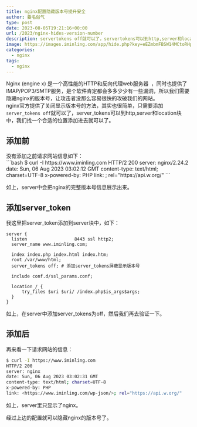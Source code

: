 ```yaml
---
title: nginx配置隐藏版本号提升安全
author: 要名俗气
type: post
date: 2023-08-05T19:21:16+00:00
url: /2023/nginx-hides-version-number
description: servertokens off就可以了，servertokens可以到http,server和location块中，我们找一个合适的位置添加进去就可以了。
image: https://images.iminling.com/app/hide.php?key=eEZmbmFBSW14MCtoRHpiR0RHeW52cHZqTmNJRU1Zblg0cCtiYWo1Z3VSbHNiNUY2cHF0OHJKZHlpbGVCQUpGRVRMWmRwYXM9
categories:
  - nginx
tags:
  - nginx
---
```


<div>
  Nginx (engine x) 是一个高性能的HTTP和反向代理web服务器  ，同时也提供了IMAP/POP3/SMTP服务，是个软件肯定都会多多少少有一些漏洞，所以我们需要隐藏nginx的版本号，让攻击者没那么容易很快的攻破我们的网站。
</div>

<div>
</div>

<div>
  nginx官方提供了关闭显示版本号的方法，其实也很简单，只需要添加<code>server_tokens off</code>就可以了，server_tokens可以到http,server和location块中，我们找一个合适的位置添加进去就可以了。
</div>

## 添加前

<div>
  没有添加之前请求网站信息如下：
</div>
```bash
$ curl -I https://www.iminling.com
HTTP/2 200
server: nginx/2.24.2
date: Sun, 06 Aug 2023 03:02:12 GMT
content-type: text/html; charset=UTF-8
x-powered-by: PHP
link: <https://www.iminling.com/wp-json/>; rel="https://api.w.org/"
```

如上，server中会把nginx的完整版本号信息展示出来。

## 添加server_token

我这里把server_token添加到server块中，如下：


    server {
      listen                  8443 ssl http2;
      server_name www.iminling.com;
    
      index index.php index.html index.htm;
      root /var/www/html;
      server_tokens off; # 添加server_tokens屏蔽显示版本号
    
      include conf.d/ssl_params.conf;
    
      location / {
          try_files $uri $uri/ /index.php$is_args$args;
      }
    }
如上，在server中添加server_tokens为off，然后我们再去验证一下。

## 添加后

再来看一下请求网站的信息：

```bash
$ curl -I https://www.iminling.com
HTTP/2 200
server: nginx
date: Sun, 06 Aug 2023 03:02:31 GMT
content-type: text/html; charset=UTF-8
x-powered-by: PHP
link: <https://www.iminling.com/wp-json/>; rel="https://api.w.org/"
```




如上，server里只显示了nginx。

经过上边的配置就可以隐藏nginx的版本号了。